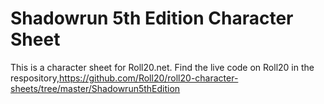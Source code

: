 # Shadowrun 5th Edition Character Sheet

This is a character sheet for Roll20.net. Find the live code on Roll20 in the respository,https://github.com/Roll20/roll20-character-sheets/tree/master/Shadowrun5thEdition

